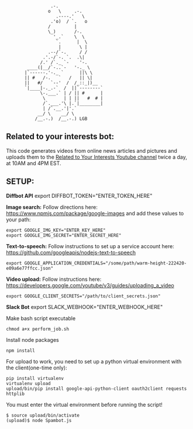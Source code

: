                     .-.
                    o   \     .-.
                       .----.'   \
                     .'o)  / `.   o
                    /         |
                    \_)       /-.
                      '_.`    \  \
                       `.      |  \
                        |       \ |
                    .--/`-.     / /
                  .'.-/`-. `.  .\|
                 /.' /`._ `-    '-.
            ____(|__/`-..`-   '-._ \
           |`------.'-._ `      ||\ \
           || #   /-.   `   /   || \|
           ||   #/   `--'  /  /_::_|)__
           `|____|-._.-`  /  ||`--------`
                 \-.___.` | / || #      |
                  \       | | ||   #  # |
                  /`.___.'\ |.`|________|
                  | /`.__.'|'.`
                __/ \    __/ \
               /__.-.)  /__.-.) LGB
## Related to your interests bot:
This code generates videos from online news articles and pictures and uploads them to the [Related to Your Interests Youtube channel](https://www.youtube.com/channel/UC_LfMr7ffUG9q5M3UuxmF0Q) twice a day, at 10AM and 4PM EST.

## SETUP:

**Diffbot API**
    export DIFFBOT_TOKEN="ENTER_TOKEN_HERE"

**Image search:**
Follow directions here: https://www.npmjs.com/package/google-images
and add these values to your path:

    export GOOGLE_IMG_KEY="ENTER_KEY_HERE"
    export GOOGLE_IMG_SECRET="ENTER_SECRET_HERE"

**Text-to-speech:**
Follow instructions to set up a service account here: https://github.com/googleapis/nodejs-text-to-speech

    export GOOGLE_APPLICATION_CREDENTIALS="/some/path/warm-height-222420-e09a6e77ffcc.json"

**Video upload:**
Follow instructions here: https://developers.google.com/youtube/v3/guides/uploading_a_video

    export GOOGLE_CLIENT_SECRETS="/path/to/client_secrets.json"

**Slack Bot**
    export SLACK_WEBHOOK="ENTER_WEBHOOK_HERE"

Make bash script executable

	chmod a+x perform_job.sh
Install node packages

    npm install

For upload to work, you need to set up a python virtual environment with the client(one-time only):

    pip install virtualenv
    virtualenv upload
    upload/bin/pip install google-api-python-client oauth2client requests httplib

You must enter the virtual environment before running the script!

    $ source upload/bin/activate
    (upload)$ node Spambot.js
